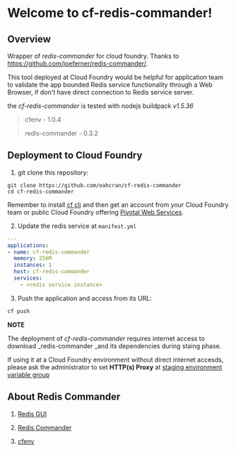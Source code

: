 # Welcome to cf-redis-commander!

## Overview

Wrapper of _redis-commander_ for cloud foundry.
Thanks to https://github.com/joeferner/redis-commander/.

This tool deployed at Cloud Foundry would be helpful for application team to validate the app bounded Redis service functionality through a Web Browser, if don't have direct connection to Redis service server.

the _cf-redis-commander_ is tested with nodejs buildpack _v1.5.36_

> cfenv - 1.0.4

> redis-commander - 0.3.2

## Deployment to Cloud Foundry

1) git clone this repository:

```
git clone https://github.com/oahcran/cf-redis-commander
cd cf-redis-commander
```

Remember to install [cf cli](https://github.com/cloudfoundry/cli/releases) and then get an account from your Cloud Foundry team or public Cloud Foundry offering [Pivotal Web Services](http://run.pivotal.io/).

2) Update the redis service at `manifest.yml`

```yaml
---
applications:
- name: cf-redis-commander
  memory: 256M
  instances: 1
  host: cf-redis-commander
  services:
    - <redis service instance>
```

3) Push the application and access from its URL:

```sh
cf push
```


**NOTE**

The deployment of _cf-redis-commander_ requires internet access to download _redis-commander _and its dependencies during staing phase. 

If using it at a Cloud Foundry environment without direct internet accesds, please ask the administrator to set **HTTP(s) Proxy** at [staging environment variable group](https://docs.cloudfoundry.org/devguide/deploy-apps/environment-variable.html#evgroups)


## About Redis Commander 

1. [Redis GUI](https://redislabs.com/blog/so-youre-looking-for-the-redis-gui/)

2. [Redis Commander](https://www.npmjs.com/package/redis-commander)

3. [cfenv](https://www.npmjs.com/package/cfenv)
